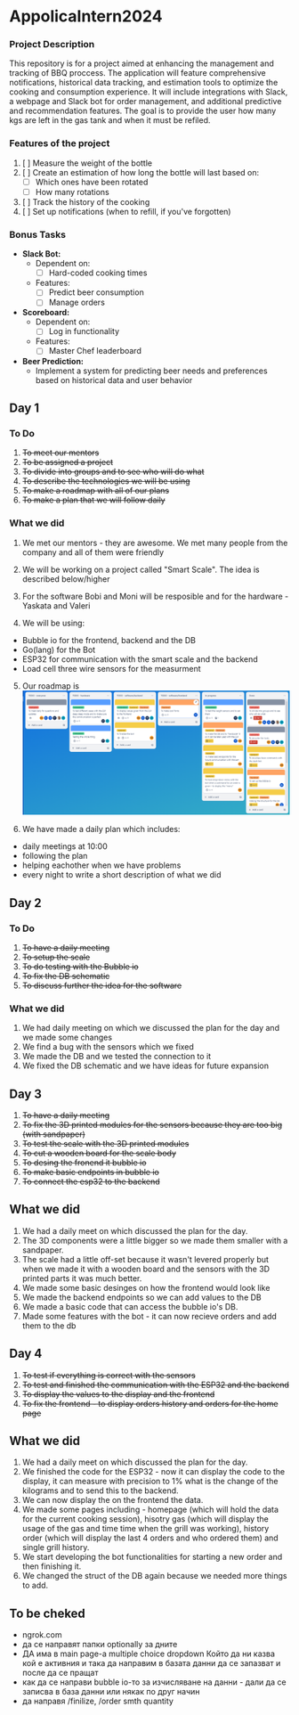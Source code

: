 # AppolicaIntern2024

### Project Description

This repository is for a project aimed at enhancing the management and tracking of BBQ proccess. The application will feature comprehensive notifications, historical data tracking, and estimation tools to optimize the cooking and consumption experience. It will include integrations with Slack, a webpage and Slack bot for order management, and additional predictive and recommendation features. The goal is to provide the user how many kgs are left in the gas tank and when it must be refiled.

### Features of the project

1. [ ] Measure the weight of the bottle
2. [ ] Create an estimation of how long the bottle will last based on:
   - [ ] Which ones have been rotated
   - [ ] How many rotations
3. [ ] Track the history of the cooking
4. [ ] Set up notifications (when to refill, if you've forgotten)

### Bonus Tasks

- **Slack Bot:**
  - Dependent on:
    - [ ] Hard-coded cooking times
  - Features:
    - [ ] Predict beer consumption
    - [ ] Manage orders

- **Scoreboard:**
  - Dependent on:
    - [ ] Log in functionality
  - Features:
    - [ ] Master Chef leaderboard

- **Beer Prediction:**
  - Implement a system for predicting beer needs and preferences based on historical data and user behavior


## Day 1
### To Do
1. <del> To meet our mentors <del>
2. <del> To be assigned a project <del>
3. <del> To divide into groups and to see who will do what <del>
4. <del> To describe the technologies we will be using <del>
5. <del> To make a roadmap with all of our plans <del>
6. <del> To make a plan that we will follow daily <del>

### What we did
1. We met our mentors - they are awesome. We met many people from the company and all of them were friendly

2. We will be working on a project called "Smart Scale". The idea is described below/higher

3. For the software Bobi and Moni will be resposible and for the hardware - Yaskata and Valeri

4. We will be using:
- Bubble io for the frontend, backend and the DB
- Go(lang) for the Bot
- ESP32 for communication with the smart scale and the backend
- Load cell three wire sensors for the measurment
5. Our roadmap is ![here](https://github.com/Ne-Se-Chete/AppolicaIntern2024/blob/main/images/roadmap.png)

6. We have made a daily plan which includes:
- daily meetings at 10:00
- following the plan
- helping eachother when we have problems
- every night to write a short description of what we did


## Day 2
### To Do
1. <del> To have a daily meeting<del>
2. <del>To setup the scale<del>
3. <del>To do testing with the Bubble io<del>
4. <del>To fix the DB schematic<del>
5. <del>To discuss further the idea for the software<del>

### What we did
1. We had daily meeting on which we discussed the plan for the day and we made some changes
2. We find a bug with the sensors which we fixed
3. We made the DB and we tested the connection to it
4. We fixed the DB schematic and we have ideas for future expansion


## Day 3
1. <del>To have a daily meeting <del>
2. <del> To fix the 3D printed modules for the sensors because they are too big (with sandpaper)<del>
3. <del>To test the scale with the 3D printed modules<del>
4. <del>To cut a wooden board for the scale body<del>
5. <del>To desing the fronend it bubble io<del>
6. <del>To make basic endpoints in bubble io <del>
7. <del>To connect the esp32 to the backend <del>

## What we did
1. We had a daily meet on which discussed the plan for the day.
2. The 3D components were a little bigger so we made them smaller with a sandpaper.
3. The scale had a little off-set because it wasn't levered properly but when we made it with a wooden board and the sensors with the 3D printed parts it was much better.
4. We made some basic desinges on how the frontend would look like
5. We made the backend endpoints so we can add values to the DB
6. We made a basic code that can access the bubble io's DB. 
7. Made some features with the bot - it can now recieve orders and add them to the db


## Day 4
1. <del> To test if everything is correct with the sensors <del>
2. <del> To test and finished the communication with the ESP32 and the backend <del>
3. <del> To display the values to the display and the frontend <del> 
4. <del>To fix the frontend - to display orders history and orders for the home page <del>

## What we did
1. We had a daily meet on which discussed the plan for the day.
2. We finished the code for the ESP32 - now it can display the code to the display, it can measure with precision to 1% what is the change of the kilograms and to send this to the backend.
3. We can now display the on the frontend the data.
4. We made some pages including - homepage (which will hold the data for the current cooking session), hisotry gas (which will display the usage of the gas and time time when the grill was working), history order (which will display the last 4 orders and who ordered them) and single grill history.
5. We start developing the bot functionalities for starting a new order and then finishing it.
6. We changed the struct of the DB again because we needed more things to add.


## To be cheked
- ngrok.com
- да се направят папки optionally за дните
- ДА има в main page-а multiple choice dropdown Който да ни казва кой е активния и така да направим в базата данни да се запазват и после да се пращат
- как да се направи bubble io-то за изчисляване на данни - дали да се записва в база данни или някак по друг начин
- да направя /finilize, /order smth quantity